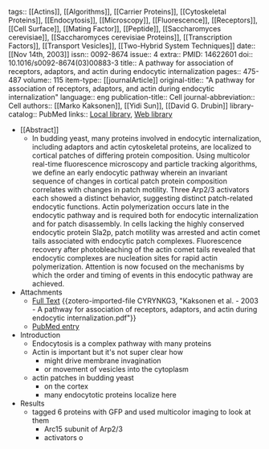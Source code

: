 tags:: [[Actins]], [[Algorithms]], [[Carrier Proteins]], [[Cytoskeletal Proteins]], [[Endocytosis]], [[Microscopy]], [[Fluorescence]], [[Receptors]], [[Cell Surface]], [[Mating Factor]], [[Peptide]], [[Saccharomyces cerevisiae]], [[Saccharomyces cerevisiae Proteins]], [[Transcription Factors]], [[Transport Vesicles]], [[Two-Hybrid System Techniques]]
date:: [[Nov 14th, 2003]]
issn:: 0092-8674
issue:: 4
extra:: PMID: 14622601
doi:: 10.1016/s0092-8674(03)00883-3
title:: A pathway for association of receptors, adaptors, and actin during endocytic internalization
pages:: 475-487
volume:: 115
item-type:: [[journalArticle]]
original-title:: "A pathway for association of receptors, adaptors, and actin during endocytic internalization"
language:: eng
publication-title:: Cell
journal-abbreviation:: Cell
authors:: [[Marko Kaksonen]], [[Yidi Sun]], [[David G. Drubin]]
library-catalog:: PubMed
links:: [Local library](zotero://select/library/items/4QIIGAUS), [Web library](https://www.zotero.org/users/6106196/items/4QIIGAUS)

- [[Abstract]]
	- In budding yeast, many proteins involved in endocytic internalization, including adaptors and actin cytoskeletal proteins, are localized to cortical patches of differing protein composition. Using multicolor real-time fluorescence microscopy and particle tracking algorithms, we define an early endocytic pathway wherein an invariant sequence of changes in cortical patch protein composition correlates with changes in patch motility. Three Arp2/3 activators each showed a distinct behavior, suggesting distinct patch-related endocytic functions. Actin polymerization occurs late in the endocytic pathway and is required both for endocytic internalization and for patch disassembly. In cells lacking the highly conserved endocytic protein Sla2p, patch motility was arrested and actin comet tails associated with endocytic patch complexes. Fluorescence recovery after photobleaching of the actin comet tails revealed that endocytic complexes are nucleation sites for rapid actin polymerization. Attention is now focused on the mechanisms by which the order and timing of events in this endocytic pathway are achieved.
- Attachments
	- [Full Text](https://www.cell.com/article/S0092867403008833/pdf) {{zotero-imported-file CYRYNKG3, "Kaksonen et al. - 2003 - A pathway for association of receptors, adaptors, and actin during endocytic internalization.pdf"}}
	- [PubMed entry](http://www.ncbi.nlm.nih.gov/pubmed/14622601)
- Introduction
	- Endocytosis is a complex pathway with many proteins
	- Actin is important but it's not super clear how
		- might drive membrane invagination
		- or movement of vesicles into the cytoplasm
	- actin patches in budding yeast
		- on the cortex
		- many endocytotic proteins localize here
- Results
	- tagged 6 proteins with GFP and used multicolor imaging to look at them
		- Arc15 subunit of Arp2/3
		- activators o
